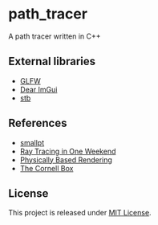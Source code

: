 # path_tracer

A path tracer written in C++

## External libraries

- [GLFW](https://github.com/glfw/glfw)
- [Dear ImGui](https://github.com/ocornut/imgui)
- [stb](https://github.com/nothings/stb)

## References

- [smallpt](http://www.kevinbeason.com/smallpt/)
- [Ray Tracing in One Weekend](https://raytracing.github.io/)
- [Physically Based Rendering](https://www.pbrt.org/)
- [The Cornell Box](http://www.graphics.cornell.edu/online/box/)

## License

This project is released under [MIT License](LICENSE).
